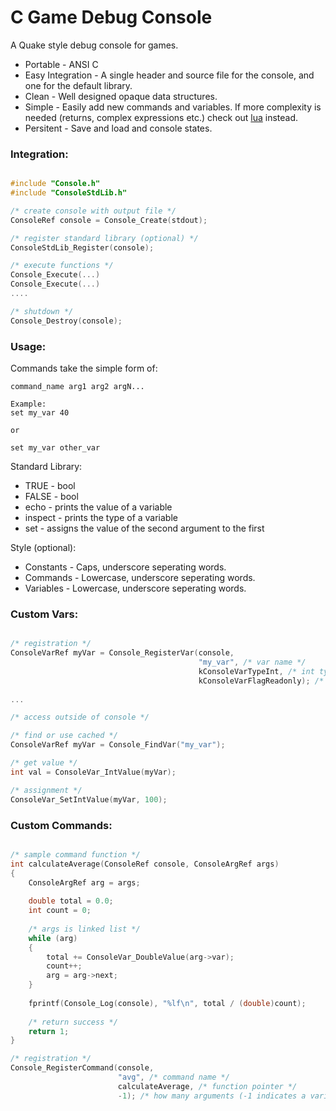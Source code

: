 C Game Debug Console
====================

A Quake style debug console for games.
* Portable - ANSI C
* Easy Integration - A single header and source file for the console, and one for the default library.
* Clean - Well designed opaque data structures.
* Simple - Easily add new commands and variables. If more complexity is needed (returns, complex expressions etc.) check out [lua](http://lua.org) instead.
* Persitent - Save and load and console states.

### Integration: ###

```C 

#include "Console.h"
#include "ConsoleStdLib.h"

/* create console with output file */
ConsoleRef console = Console_Create(stdout);

/* register standard library (optional) */
ConsoleStdLib_Register(console);

/* execute functions */
Console_Execute(...)
Console_Execute(...)
....

/* shutdown */
Console_Destroy(console);

```

### Usage: ###

Commands take the simple form of:

```
command_name arg1 arg2 argN...

Example:
set my_var 40

or 

set my_var other_var

```

Standard Library:

* TRUE - bool 
* FALSE - bool
* echo - prints the value of a variable
* inspect - prints the type of a variable
* set - assigns the value of the second argument to the first 

Style (optional):

* Constants - Caps, underscore seperating words.
* Commands - Lowercase, underscore seperating words.
* Variables  - Lowercase, underscore seperating words.

### Custom Vars: ###

```C

/* registration */
ConsoleVarRef myVar = Console_RegisterVar(console,
                                          "my_var", /* var name */
                                          kConsoleVarTypeInt, /* int type */
                                          kConsoleVarFlagReadonly); /* make this readonly by the console */
										  
...

/* access outside of console */

/* find or use cached */
ConsoleVarRef myVar = Console_FindVar("my_var");

/* get value */
int val = ConsoleVar_IntValue(myVar);

/* assignment */
ConsoleVar_SetIntValue(myVar, 100);


```


### Custom Commands: ###
```C 

/* sample command function */
int calculateAverage(ConsoleRef console, ConsoleArgRef args)
{
	ConsoleArgRef arg = args;
	
	double total = 0.0;
	int count = 0;
	
	/* args is linked list */
	while (arg)
	{
		total += ConsoleVar_DoubleValue(arg->var);
		count++;
		arg = arg->next;
	}
		
	fprintf(Console_Log(console), "%lf\n", total / (double)count);
	
	/* return success */
	return 1;
}

/* registration */
Console_RegisterCommand(console,
                        "avg", /* command name */
                        calculateAverage, /* function pointer */
                        -1); /* how many arguments (-1 indicates a variable number) ? */
						
```
